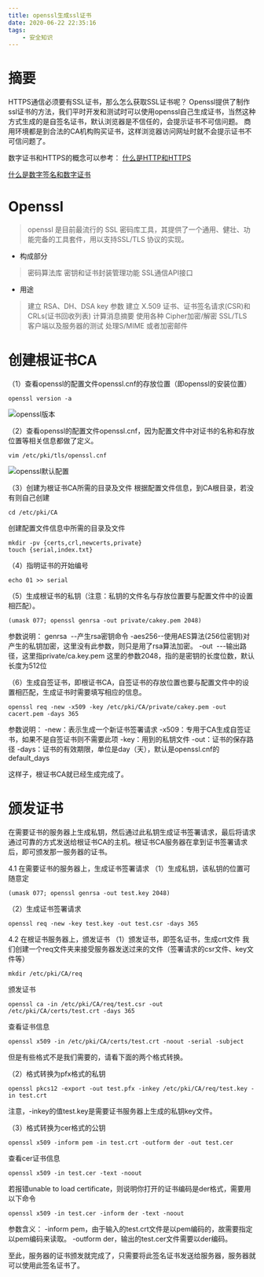 ```yaml
---
title: openssl生成ssl证书
date: 2020-06-22 22:35:16
tags:
    - 安全知识
---
```


# 摘要
HTTPS通信必须要有SSL证书，那么怎么获取SSL证书呢？
Openssl提供了制作ssl证书的方法，我们平时开发和测试时可以使用openssl自己生成证书，当然这种方式生成的是自签名证书，默认浏览器是不信任的，会提示证书不可信问题。
商用环境都是到合法的CA机构购买证书，这样浏览器访问网址时就不会提示证书不可信问题了。

<!--more-->

数字证书和HTTPS的概念可以参考：
[什么是HTTP和HTTPS](http://www.codesecurity.cn/2020/06/14/%E4%BB%80%E4%B9%88%E6%98%AFHTTP%E5%92%8CHTTPS/)

[什么是数字签名和数字证书](http://www.codesecurity.cn/2020/06/13/%E4%BB%80%E4%B9%88%E6%98%AF%E6%95%B0%E5%AD%97%E7%AD%BE%E5%90%8D%E5%92%8C%E6%95%B0%E5%AD%97%E8%AF%81%E4%B9%A6/)

# Openssl
>openssl 是目前最流行的 SSL 密码库工具，其提供了一个通用、健壮、功能完备的工具套件，用以支持SSL/TLS 协议的实现。

* 构成部分

>密码算法库
密钥和证书封装管理功能
SSL通信API接口

* 用途

>建立 RSA、DH、DSA key 参数
建立 X.509 证书、证书签名请求(CSR)和CRLs(证书回收列表)
计算消息摘要
使用各种 Cipher加密/解密
SSL/TLS 客户端以及服务器的测试
处理S/MIME 或者加密邮件


# 创建根证书CA

（1）查看openssl的配置文件openssl.cnf的存放位置（即openssl的安装位置）
```
openssl version -a
```

![openssl版本](openssl版本.png)

（2）查看openssl的配置文件openssl.cnf，因为配置文件中对证书的名称和存放位置等相关信息都做了定义。
```
vim /etc/pki/tls/openssl.cnf
```

![openssl默认配置](openssl默认配置.png)

（3）创建为根证书CA所需的目录及文件
根据配置文件信息，到CA根目录，若没有则自己创建
```
cd /etc/pki/CA
```

创建配置文件信息中所需的目录及文件
```
mkdir -pv {certs,crl,newcerts,private}
touch {serial,index.txt}
```

（4）指明证书的开始编号
```
echo 01 >> serial
```

（5）生成根证书的私钥（注意：私钥的文件名与存放位置要与配置文件中的设置相匹配）。
```
(umask 077; openssl genrsa -out private/cakey.pem 2048)
```

参数说明：
genrsa  --产生rsa密钥命令
-aes256--使用AES算法(256位密钥)对产生的私钥加密，这里没有此参数，则只是用了rsa算法加密。
-out  ---输出路径，这里指private/ca.key.pem
这里的参数2048，指的是密钥的长度位数，默认长度为512位

（6）生成自签证书，即根证书CA，自签证书的存放位置也要与配置文件中的设置相匹配，生成证书时需要填写相应的信息。
```
openssl req -new -x509 -key /etc/pki/CA/private/cakey.pem -out cacert.pem -days 365
```

参数说明：
-new：表示生成一个新证书签署请求
-x509：专用于CA生成自签证书，如果不是自签证书则不需要此项
-key：用到的私钥文件
-out：证书的保存路径
-days：证书的有效期限，单位是day（天），默认是openssl.cnf的default_days

这样子，根证书CA就已经生成完成了。


# 颁发证书
在需要证书的服务器上生成私钥，然后通过此私钥生成证书签署请求，最后将请求通过可靠的方式发送给根证书CA的主机。根证书CA服务器在拿到证书签署请求后，即可颁发那一服务器的证书。

4.1 在需要证书的服务器上，生成证书签署请求
（1）生成私钥，该私钥的位置可随意定
```
(umask 077; openssl genrsa -out test.key 2048)
```

（2）生成证书签署请求
```
openssl req -new -key test.key -out test.csr -days 365
```

4.2 在根证书服务器上，颁发证书
（1）颁发证书，即签名证书，生成crt文件
我们创建一个req文件夹来接受服务器发送过来的文件（签署请求的csr文件、key文件等）
```
mkdir /etc/pki/CA/req
```
颁发证书
```
openssl ca -in /etc/pki/CA/req/test.csr -out /etc/pki/CA/certs/test.crt -days 365
```

查看证书信息
```
openssl x509 -in /etc/pki/CA/certs/test.crt -noout -serial -subject
```
但是有些格式不是我们需要的，请看下面的两个格式转换。

（2）格式转换为pfx格式的私钥
```
openssl pkcs12 -export -out test.pfx -inkey /etc/pki/CA/req/test.key -in test.crt
```
注意，-inkey的值test.key是需要证书服务器上生成的私钥key文件。

（3）格式转换为cer格式的公钥
```
openssl x509 -inform pem -in test.crt -outform der -out test.cer
```
查看cer证书信息
```
openssl x509 -in test.cer -text -noout
```
若报错unable to load certificate，则说明你打开的证书编码是der格式，需要用以下命令
```
openssl x509 -in test.cer -inform der -text -noout
```
参数含义：
-inform pem，由于输入的test.crt文件是以pem编码的，故需要指定以pem编码来读取。
-outform der，输出的test.cer文件需要以der编码。

至此，服务器的证书颁发就完成了，只需要将此签名证书发送给服务器，服务器就可以使用此签名证书了。

